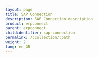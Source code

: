 ```yaml
---
layout: page
title: SAP Connection
description: SAP Connection description
product: erpconnect
parent: erpconnect
childidentifier: sap-connection
permalink: /:collection/:path
weight: 2
lang: en_GB
---
```

